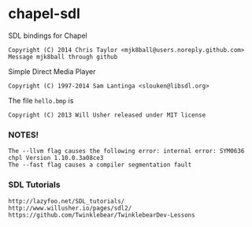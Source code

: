 chapel-sdl
=========

SDL bindings for Chapel

	Copyright (C) 2014 Chris Taylor <mjk8ball@users.noreply.github.com> 
	Message mjk8ball through github

Simple Direct Media Player

	Copyright (C) 1997-2014 Sam Lantinga <slouken@libsdl.org>

The file `hello.bmp` is

	Copyright (C) 2013 Will Usher released under MIT license

### NOTES!

	The --llvm flag causes the following error: internal error: SYM0636 chpl Version 1.10.0.3a08ce3
	The --fast flag causes a compiler segmentation fault
	
### SDL Tutorials

	http://lazyfoo.net/SDL_tutorials/
	http://www.willusher.io/pages/sdl2/
	https://github.com/Twinklebear/TwinklebearDev-Lessons


